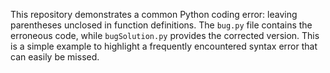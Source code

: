 This repository demonstrates a common Python coding error: leaving parentheses unclosed in function definitions.  The `bug.py` file contains the erroneous code, while `bugSolution.py` provides the corrected version.  This is a simple example to highlight a frequently encountered syntax error that can easily be missed.